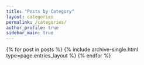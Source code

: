 ```yaml
---
title: "Posts by Category"
layout: categories
permalink: /categories/
author_profile: true
sidebar_main: true
---
```

<!--{% assign posts = site.categories.study %}-->
{% for post in posts %} {% include archive-single.html type=page.entries_layout %} {% endfor %}